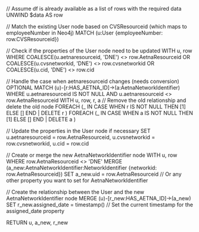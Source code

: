// Assume df is already available as a list of rows with the required data
UNWIND $data AS row

// Match the existing User node based on CVSResourceid (which maps to employeeNumber in Neo4j)
MATCH (u:User {employeeNumber: row.CVSResourceid})

// Check if the properties of the User node need to be updated
WITH u, row
WHERE COALESCE(u.aetnaresourceid, 'DNE') <> row.AetnaResourceid
    OR COALESCE(u.cvsnetworkid, 'DNE') <> row.cvsnetworkid
    OR COALESCE(u.cid, 'DNE') <> row.cid

// Handle the case when aetnaresourceid changes (needs conversion)
OPTIONAL MATCH (u)-[r:HAS_AETNA_ID]->(a:AetnaNetworkIdentifier)
WHERE u.aetnaresourceid IS NOT NULL AND u.aetnaresourceid <> row.AetnaResourceid
WITH u, row, r, a
// Remove the old relationship and delete the old node
FOREACH (_ IN CASE WHEN r IS NOT NULL THEN [1] ELSE [] END |
    DELETE r
)
FOREACH (_ IN CASE WHEN a IS NOT NULL THEN [1] ELSE [] END |
    DELETE a
)

// Update the properties in the User node if necessary
SET u.aetnaresourceid = row.AetnaResourceid,
    u.cvsnetworkid = row.cvsnetworkid,
    u.cid = row.cid

// Create or merge the new AetnaNetworkIdentifier node
WITH u, row
WHERE row.AetnaResourceid <> 'DNE'
MERGE (a_new:AetnaNetworkIdentifier:NetworkIdentifier {networkid: row.AetnaResourceid})
SET a_new.uid = row.AetnaResourceid  // Or any other property you want to set for AetnaNetworkIdentifier

// Create the relationship between the User and the new AetnaNetworkIdentifier node
MERGE (u)-[r_new:HAS_AETNA_ID]->(a_new)
SET r_new.assigned_date = timestamp()  // Set the current timestamp for the assigned_date property

RETURN u, a_new, r_new